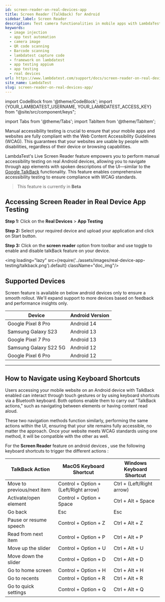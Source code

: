 ```yaml
---
id: screen-reader-on-real-devices-app
title: Screen Reader (TalkBack) for Android
sidebar_label: Screen Reader
description: Test camera functionalities in mobile apps with LambdaTest's Camera Image Injection. Support for QR codes, barcodes, and image capture across 3000+ real devices.
keywords:
  - image injection
  - app test automation
  - camera image
  - QR code scanning
  - Barcode scanning
  - lambdatest capture code
  - framework on lambdatest
  - app testing appium
  - app testing
  - real devices
url: https://www.lambdatest.com/support/docs/screen-reader-on-real-devices-app/
site_name: LambdaTest
slug: screen-reader-on-real-devices-app/
---
```


import CodeBlock from '@theme/CodeBlock';
import {YOUR_LAMBDATEST_USERNAME, YOUR_LAMBDATEST_ACCESS_KEY} from "@site/src/component/keys";

import Tabs from '@theme/Tabs';
import TabItem from '@theme/TabItem';

<script type="application/ld+json"
      dangerouslySetInnerHTML={{ __html: JSON.stringify({
       "@context": "https://schema.org",
        "@type": "BreadcrumbList",
        "itemListElement": [{
          "@type": "ListItem",
          "position": 1,
          "name": "Home",
          "item": "https://www.lambdatest.com"
        },{
          "@type": "ListItem",
          "position": 2,
          "name": "Support",
          "item": "https://www.lambdatest.com/support/docs/"
        },{
          "@type": "ListItem",
          "position": 3,
          "name": "Screen Reader on Real Devices App",
          "item": "https://www.lambdatest.com/support/docs/screen-reader-on-real-devices-app/"
        }]
      })
    }}
></script>

Manual accessibility testing is crucial to ensure that your mobile apps and websites are fully compliant with the Web Content Accessibility Guidelines (WCAG). This guarantees that your websites are usable by people with disabilities, regardless of their device or browsing capabilities.

LambdaTest's Live Screen Reader feature empowers you to perform manual accessibility testing on real Android devices, allowing you to navigate through app elements with spoken descriptions of the UI—similar to the [Google TalkBack](https://support.google.com/accessibility/android/topic/3529932?hl=en&ref_topic=9078845) functionality. This feature enables comprehensive accessibility testing to ensure compliance with WCAG standards.

> This feature is currently in **Beta**


## Accessing Screen Reader in Real Device App Testing

**Step 1:** Click on the **Real Devices** > **App Testing**

**Step 2:** Select your required device and upload your application and click on Start button.

**Step 3:** Click on the **screen reader** option from toolbar and use toggle to enable and disable talkBack feature on your device.

<img loading="lazy" src={require('../assets/images/real-device-app-testing/talkback.png').default} className="doc_img"/>

## Supported Devices

 Screen feature is available on below android devices only to ensure a smooth rollout. We'll expand support to more devices based on feedback and performance insights only.

| Device |Android Version |
|--------|--------------|
|Google Pixel 8 Pro|Android 14|
|Samsung Galaxy S23|Android 13|
|Google Pixel 7 Pro|Android 13|
|Samsung Galaxy S22 5G|Android 12|
|Google Pixel 6 Pro|Android 12|

---
## How to Navigate using Keyboard Shortcuts

Users accessing your mobile website on an Android device with TalkBack enabled can interact through touch gestures or by using keyboard shortcuts via a Bluetooth keyboard. Both options enable them to carry out "TalkBack actions," such as navigating between elements or having content read aloud.

These two navigation methods function similarly, performing the same actions within the UI, ensuring that your site remains fully accessible, no matter the approach. Once your website meets WCAG standards using one method, it will be compatible with the other as well.

For the **Screen Reader** feature on android devices , use the following keyboard shortcuts to trigger the different actions :

| TalkBack Action | MacOS Keyboard Shortcut | Windows Keyboard Shortcut |
|-----------------|-------------------------|---------------------------|
| Move to previous/next item | Control + Option + (Left/Right arrow) |  Ctrl + (Left/Right arrow) |
| Activate/open element | Control + Option + Space | Ctrl + Alt + Space|
| Go back | Esc|Esc |
| Pause or resume speech |Control + Option + Z |Ctrl + Alt + Z |
| Read from next item |Control + Option + P | Ctrl + Alt + P|
| Move up the slider | Control + Option + U|Ctrl + Alt + U|
| Move down the slider | Control + Option + D| Ctrl + Alt + D |
| Go to home screen | Control + Option + H|Ctrl + Alt + H |
| Go to recents | Control + Option + R| Ctrl + Alt + R|
| Go to quick settings | Control + Option + Q|Ctrl + Alt + Q |



